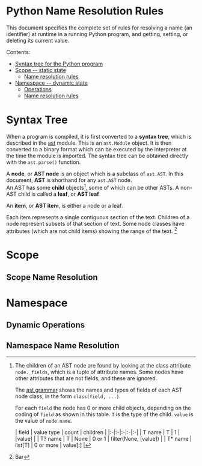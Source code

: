 # Python Name Resolution Rules

This document specifies the complete set of rules for resolving a name (an identifier) at runtime in a running Python program, and getting, setting, or deleting its current value.

Contents:
- [Syntax tree for the Python program](#syntax-tree)
- [Scope -- static state](#scope)
  - [Name resolution rules](#scope-name-resolution)
- [Namespace -- dynamic state](#namespace)
  - [Operations](#dynamic-operations)
  - [Name resolution rules](#namespace-name-resolution)

# Syntax Tree

When a program is compiled, it is first converted to a **syntax tree**, which is described in the [ast](https://docs.python.org/3.10/library/ast.html) module.  This is an `ast.Module` object.  It is then converted to a binary format which can be executed by the interpreter at the time the module is imported.  The syntax tree can be obtained directly with the `ast.parse()` function.

A **node**, or **AST node** is an object which is a subclass of `ast.AST`.  In this document, **AST** is shorthand for any `ast.AST` node.  
An AST has some **child** objects[^ASTChild], some of which can be other ASTs.  A non-AST child is called a **leaf**, or **AST leaf**

An **item**, or **AST item**, is either a node or a leaf.

Each item represents a single contiguous section of the text.  Children of a node represent subsets of that section of text.  Some node classes have attributes (which are not child items) showing the range of the text.
[^Foo]
[^Foo]: Bar

[^ASTChild]: The children of an AST node are found by looking at the class attribute `node._fields`, which is a tuple of attribute names.  Some nodes have other attributes that are not fields, and these are ignored.  
    
    The [ast grammar](https://docs.python.org/3.10/library/ast.html#abstract-grammar) shows the names and types of fields of each AST node class, in the form `class(field, ...)`.  

    For each `field` the node has 0 or more child objects, depending on the coding of `field` as shown in this table.  `T` is the type of the child.  `value` is the value of `node.name`.  

    | field | value type | count | children |
    |:-|:-|:-|:-|:-|
    | T name | T | 1 | [value] |
    | T? name | T \| None | 0 or 1 | filter(None, [value]) |
    | T* name | list[T] | 0 or more | value[:] |


# Scope

## Scope Name Resolution

# Namespace

## Dynamic Operations

## Namespace Name Resolution
